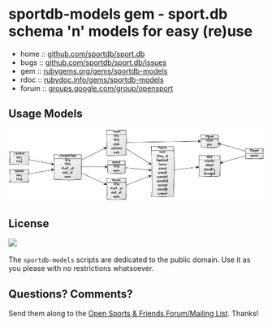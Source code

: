 # sportdb-models gem - sport.db schema 'n' models for easy (re)use

<!--
[![Build Status](https://secure.travis-ci.org/geraldb/sport.db.ruby.png?branch=master)](http://travis-ci.org/geraldb/sport.db.ruby)
-->

* home  :: [github.com/sportdb/sport.db](https://github.com/sportdb/sport.db)
* bugs  :: [github.com/sportdb/sport.db/issues](https://github.com/sportdb/sport.db/issues)
* gem   :: [rubygems.org/gems/sportdb-models](https://rubygems.org/gems/sportdb-models)
* rdoc  :: [rubydoc.info/gems/sportdb-models](http://rubydoc.info/gems/sportdb-models)
* forum :: [groups.google.com/group/opensport](https://groups.google.com/group/opensport)


## Usage Models

![](sportdb-models.png)


## License

![](https://publicdomainworks.github.io/buttons/zero88x31.png)

The `sportdb-models` scripts are dedicated to the public domain.
Use it as you please with no restrictions whatsoever.


## Questions? Comments?

Send them along to the
[Open Sports & Friends Forum/Mailing List](http://groups.google.com/group/opensport).
Thanks!
